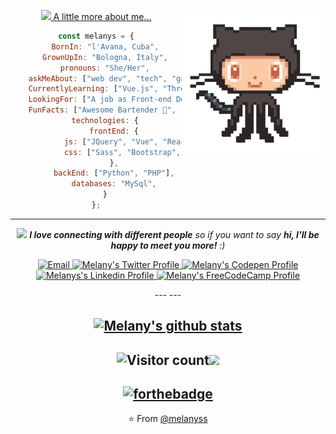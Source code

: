 <a target="_blank" href="https://github.com/melanyss"> <!-- <img src="https://github.com/melanyss/melanyss/blob/main/banner.png"></a> -->
    <img align='right' src="https://raw.githubusercontent.com/iCharlesZ/FigureBed/master/img/octocat.gif" width="230">

<div align="center">
<img src="https://media.giphy.com/media/VgCDAzcKvsR6OM0uWg/giphy.gif" width="50"> A little more about me...  
    
```javascript
const melanys = {
    BornIn: "l'Avana, Cuba",
    GrownUpIn: "Bologna, Italy",
    pronouns: "She/Her",
    askMeAbout: ["web dev", "tech", "games"],
    CurrentlyLearning: ["Vue.js", "Three.js", "GSAP"]
    LookingFor: ["A job as Front-end Developer"]
    FunFacts: ["Awesome Bartender 🍹", "Guitarist 🎸", "Basketball Player 🏀"],
    technologies: {
        frontEnd: {
            js: ["JQuery", "Vue", "React"],
            css: ["Sass", "Bootstrap", "Tailwind CSS", "Pure CSS"]
        },
        backEnd: ["Python", "PHP"],
        databases: "MySql",
    }
};
```
---
<img src="https://media.giphy.com/media/LnQjpWaON8nhr21vNW/giphy.gif" width="60"> <em><b>I love connecting with different people</b> so if you want to say <b>hi, I'll be happy to meet you more!</b> :)</em>

<p align="center">
  <a href="mailto:melanyss@pm.me" target="_blank">
    <img src="https://img.shields.io/badge/Email-melanyss@pm.me-blueviolet" alt="Email" height="25" width="auto">
  </a>
  <a href="https://twitter.com/MelanysFT" target="_blank">
    <img src="https://img.shields.io/badge/Twitter-MelanysFT-9cf" alt="Melany's Twitter Profile" height="25" width="auto">
  </a>
  <a href="https://codepen.io/melanys/" target="_blank">
    <img src="https://img.shields.io/badge/Codepen-melanys-brown" alt="Melany's Codepen Profile" height="25" width="auto">
  </a>
  <a href="https://www.linkedin.com/in/melanysft/" target="_blank">
    <img src="https://img.shields.io/badge/LinkedIn-melanysft-blue" alt="Melanys's Linkedin Profile" height="25" width="auto">
  </a>
  <a href="https://www.freecodecamp.org/melanys" target="_blank">
    <img src="https://img.shields.io/badge/FreeCodeCamp-melanys-important" alt="Melany's FreeCodeCamp Profile" height="25" width="auto">
  </a>
</p>
---
---

## [![Melany's github stats](https://github-readme-stats.vercel.app/api?username=melanyss)](https://github.com/melanyss/github-readme-stats)
## ![Visitor count](https://visitor-badge.laobi.icu/badge?page_id=melanyss.melanyss)<img src="https://media.giphy.com/media/dxn6fRlTIShoeBr69N/giphy.gif" width="30">

## [![forthebadge](https://forthebadge.com/images/badges/built-with-love.svg)](https://forthebadge.com)
⭐️ From [@melanyss](https://github.com/melanyss)


</div>
